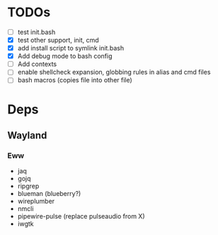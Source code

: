 # TODOs

- [ ] test init.bash
- [x] test other support, init, cmd
- [x] add install script to symlink init.bash
- [x] Add debug mode to bash config
- [ ] Add contexts
- [ ] enable shellcheck expansion, globbing rules in alias and cmd files
- [ ] bash macros (copies file into other file)

# Deps

## Wayland

### Eww
- jaq
- gojq
- ripgrep
- blueman (blueberry?)
- wireplumber
- nmcli
- pipewire-pulse (replace pulseaudio from X)
- iwgtk
